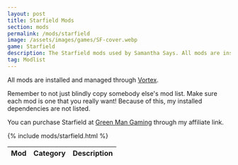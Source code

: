 ```yaml
---
layout: post
title: Starfield Mods
section: mods
permalink: /mods/starfield
image: /assets/images/games/SF-cover.webp
game: Starfield
description: The Starfield mods used by Samantha Says. All mods are installed and managed through Vortex.
tag: Modlist
---
```


All mods are installed and managed through <a target="_blank" href="https://www.nexusmods.com/about/vortex">Vortex</a>.

Remember to not just blindly copy somebody else's mod list. Make sure each mod is one that you really want! Because of this, my installed dependencies are not listed.

You can purchase Starfield at <a target="_blank" href="https://greenmangaming.sjv.io/samanthasays-starfield">Green Man Gaming</a> through my affiliate link.

<table class="modlist">
    <thead>
    <tr>
        <th class="order order-active">Mod</th>
        <th class="order order-inactive">Category</th>
        <th>Description</th>
    </tr>
    </thead>
    <tbody>
        {% include mods/starfield.html %}
    </tbody>
</table>

<script src="/assets/js/tableSort.js"></script>